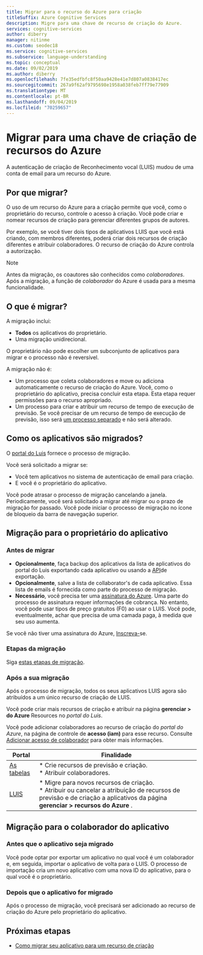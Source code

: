 ```yaml
---
title: Migrar para o recurso do Azure para criação
titleSuffix: Azure Cognitive Services
description: Migre para uma chave de recurso de criação do Azure.
services: cognitive-services
author: diberry
manager: nitinme
ms.custom: seodec18
ms.service: cognitive-services
ms.subservice: language-understanding
ms.topic: conceptual
ms.date: 09/02/2019
ms.author: diberry
ms.openlocfilehash: 7fe35edfbfc8f50aa9428e41e7d807a0838417ec
ms.sourcegitcommit: 267a9f62af9795698e1958a038feb7ff79e77909
ms.translationtype: MT
ms.contentlocale: pt-BR
ms.lasthandoff: 09/04/2019
ms.locfileid: "70259657"
---
```

# <a name="migrate-to-an-azure-resource-authoring-key"></a>Migrar para uma chave de criação de recursos do Azure

A autenticação de criação de Reconhecimento vocal (LUIS) mudou de uma conta de email para um recurso do Azure. 

## <a name="why-migrate"></a>Por que migrar?

O uso de um recurso do Azure para a criação permite que você, como o proprietário do recurso, controle o acesso à criação. Você pode criar e nomear recursos de criação para gerenciar diferentes grupos de autores. 

Por exemplo, se você tiver dois tipos de aplicativos LUIS que você está criando, com membros diferentes, poderá criar dois recursos de criação diferentes e atribuir colaboradores. O recurso de criação do Azure controla a autorização. 

> [!Note]
> Antes da migração, os coautores são conhecidos como _colaboradores_. Após a migração, a função de _colaborador_ do Azure é usada para a mesma funcionalidade.

## <a name="what-is-migrating"></a>O que é migrar?

A migração inclui:

* **Todos** os aplicativos do proprietário.
* Uma migração unidirecional.

O proprietário não pode escolher um subconjunto de aplicativos para migrar e o processo não é reversível. 

A migração não é: 

* Um processo que coleta colaboradores e move ou adiciona automaticamente o recurso de criação do Azure. Você, como o proprietário do aplicativo, precisa concluir esta etapa. Esta etapa requer permissões para o recurso apropriado.
* Um processo para criar e atribuir um recurso de tempo de execução de previsão. Se você precisar de um recurso de tempo de execução de previsão, isso será [um processo separado](/luis-how-to-azure-subscription.md#create-runtime-resource-in-the-azure-portal) e não será alterado. 

## <a name="how-are-the-apps-migrating"></a>Como os aplicativos são migrados?

O [portal do Luis](https://www.luis.ai) fornece o processo de migração. 

Você será solicitado a migrar se:

* Você tem aplicativos no sistema de autenticação de email para criação.
* E você é o proprietário do aplicativo. 

Você pode atrasar o processo de migração cancelando a janela. Periodicamente, você será solicitado a migrar até migrar ou o prazo de migração for passado. Você pode iniciar o processo de migração no ícone de bloqueio da barra de navegação superior.

## <a name="migration-for-the-app-owner"></a>Migração para o proprietário do aplicativo

### <a name="before-you-migrate"></a>Antes de migrar

* **Opcionalmente**, faça backup dos aplicativos da lista de aplicativos do portal do Luis exportando cada aplicativo ou usando a [API](https://westus.dev.cognitive.microsoft.com/docs/services/5890b47c39e2bb17b84a55ff/operations/5890b47c39e2bb052c5b9c40)de exportação.
* **Opcionalmente**, salve a lista de collaborator's de cada aplicativo. Essa lista de emails é fornecida como parte do processo de migração.
* **Necessário**, você precisa ter uma [assinatura do Azure](https://azure.microsoft.com/free/). Uma parte do processo de assinatura requer informações de cobrança. No entanto, você pode usar tipos de preço gratuitos (F0) ao usar o LUIS. Você pode, eventualmente, achar que precisa de uma camada paga, à medida que seu uso aumenta. 

Se você não tiver uma assinatura do Azure, [Inscreva-](https://azure.microsoft.com/free/)se. 

### <a name="migration-steps"></a>Etapas da migração

Siga [estas etapas de migração](luis-migration-authoring-steps.md).

### <a name="after-you-migrate"></a>Após a sua migração 

Após o processo de migração, todos os seus aplicativos LUIS agora são atribuídos a um único recurso de criação de LUIS.

Você pode criar mais recursos de criação e atribuir na página **gerenciar > do Azure** Resources no _portal do Luis_. 

Você pode adicionar colaboradores ao recurso de criação do _portal do Azure_, na página de controle de **acesso (iam)** para esse recurso. Consulte [Adicionar acesso de colaborador](luis-migration-authoring-steps.md#after-the-migration-process-add-contributors-to-your-authoring-resource) para obter mais informações.

|Portal|Finalidade|
|--|--|
|[As tabelas](https://azure.microsoft.com/free/)|* Crie recursos de previsão e criação.<br>* Atribuir colaboradores.|
|[LUIS](https://www.luis.ai)|* Migre para novos recursos de criação.<br>* Atribuir ou cancelar a atribuição de recursos de previsão e de criação a aplicativos da página **gerenciar > recursos do Azure** .| 

## <a name="migration-for-the-app-contributor"></a>Migração para o colaborador do aplicativo

### <a name="before-the-app-is-migrated"></a>Antes que o aplicativo seja migrado

Você pode optar por exportar um aplicativo no qual você é um colaborador e, em seguida, importar o aplicativo de volta para o LUIS. O processo de importação cria um novo aplicativo com uma nova ID do aplicativo, para o qual você é o proprietário.

### <a name="after-the-app-is-migrated"></a>Depois que o aplicativo for migrado

Após o processo de migração, você precisará ser adicionado ao recurso de criação do Azure pelo proprietário do aplicativo.  

## <a name="next-steps"></a>Próximas etapas

* [Como migrar seu aplicativo para um recurso de criação](luis-migration-authoring-steps.md)